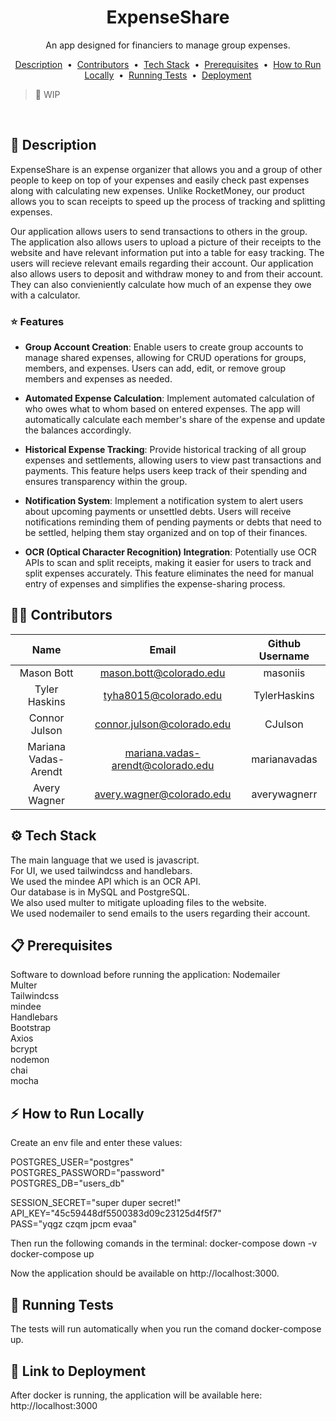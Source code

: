 <h1 align="center">ExpenseShare</h1> 
<p align="center">
An app designed for financiers to manage group expenses.
</p>

<p align="center">
  <a href="#money_with_wings-description">Description</a> &nbsp;&bull;&nbsp;
  <a href="#technologist-contributors">Contributors</a> &nbsp;&bull;&nbsp;
  <a href="#gear-tech-stack">Tech Stack</a> &nbsp;&bull;&nbsp;
  <a href="#clipboard-prerequisites">Prerequisites</a> &nbsp;&bull;&nbsp;
  <a href="#zap-how-to-run-locally">How to Run Locally</a> &nbsp;&bull;&nbsp;
  <a href="#test_tube-running-tests">Running Tests</a> &nbsp;&bull;&nbsp;
  <a href="#rocket-deployment">Deployment</a>
</p>

> :construction: WIP

<br>

## :money_with_wings: Description

ExpenseShare is an expense organizer that allows you and a group of other people to keep on top of your expenses and easily check past expenses along with calculating new expenses. Unlike RocketMoney, our product allows you to scan receipts to speed up the process of tracking and splitting expenses.

Our application allows users to send transactions to others in the group. The application also allows users to upload a picture of their receipts to the website and have relevant information put into a table for easy tracking. The users will recieve relevant emails regarding their account. Our application also allows users to deposit and withdraw money to and from their account. They can also convieniently calculate how much of an expense they owe with a calculator.

### :star: Features

- **Group Account Creation**: Enable users to create group accounts to manage shared expenses, allowing for CRUD operations for groups, members, and expenses. Users can add, edit, or remove group members and expenses as needed.

- **Automated Expense Calculation**: Implement automated calculation of who owes what to whom based on entered expenses. The app will automatically calculate each member's share of the expense and update the balances accordingly.

- **Historical Expense Tracking**: Provide historical tracking of all group expenses and settlements, allowing users to view past transactions and payments. This feature helps users keep track of their spending and ensures transparency within the group.

- **Notification System**: Implement a notification system to alert users about upcoming payments or unsettled debts. Users will receive notifications reminding them of pending payments or debts that need to be settled, helping them stay organized and on top of their finances.

- **OCR (Optical Character Recognition) Integration**: Potentially use OCR APIs to scan and split receipts, making it easier for users to track and split expenses accurately. This feature eliminates the need for manual entry of expenses and simplifies the expense-sharing process.

## :technologist: Contributors

|         Name         |               Email               | Github Username |
| :------------------: | :-------------------------------: | :-------------: |
|      Mason Bott      | mason.bott@colorado.edu           |  masoniis       |
|    Tyler Haskins     | tyha8015@colorado.edu             |  TylerHaskins   |
|    Connor Julson     | connor.julson@colorado.edu        |  CJulson        |
| Mariana Vadas-Arendt | mariana.vadas-arendt@colorado.edu |  marianavadas   |
|     Avery Wagner     |     avery.wagner@colorado.edu     |  averywagnerr   |

## :gear: Tech Stack
The main language that we used is javascript. <br>
For UI, we used tailwindcss and handlebars. <br>
We used the mindee API which is an OCR API. <br>
Our database is in MySQL and PostgreSQL. <br>
We also used multer to mitigate uploading files to the website. <br>
We used nodemailer to send emails to the users regarding their account. <br>

## :clipboard: Prerequisites
Software to download before running the application: 
Nodemailer <br>
Multer <br>
Tailwindcss <br>
mindee <br>
Handlebars <br>
Bootstrap <br>
Axios <br>
bcrypt <br>
nodemon <br>
chai <br>
mocha <br>

## :zap: How to Run Locally
Create an env file and enter these values: 

POSTGRES_USER="postgres" <br>
POSTGRES_PASSWORD="password" <br>
POSTGRES_DB="users_db" <br>

SESSION_SECRET="super duper secret!" <br>
API_KEY="45c59448df5500383d09c23125d4f5f7" <br>
PASS="yqgz czqm jpcm evaa" <br>

Then run the following comands in the terminal:
docker-compose down -v <br>
docker-compose up <br>

Now the application should be available on http://localhost:3000.
## :test_tube: Running Tests
The tests will run automatically when you run the comand docker-compose up.

## :rocket: Link to Deployment
After docker is running, the application will be available here:
http://localhost:3000
